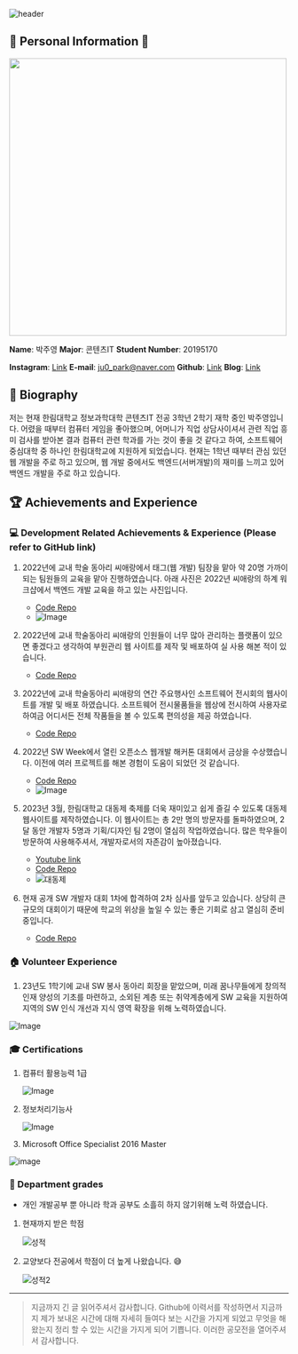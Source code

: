 ![header](https://capsule-render.vercel.app/api?type=Soft&color=gradient&height=300&section=header&text=About%20the%20JuYoung😊&fontSize=60&animation=fadeIn&fontAlignY=38&desc=Hallym-Github-PR-Contest&descAlignY=70&descAlign=62)

## 👨 Personal Information 👨

<img src="https://github.com/jyp-on/Hallym-Github-PR-Contest/assets/52206904/221cfce7-7b40-4fd2-b3fa-24a879f90154" height="500"/>

**Name**: 박주영 
**Major**: 콘텐츠IT 
**Student Number**: 20195170 

**Instagram**: [Link](https://www.instagram.com/jyp.on/)
**E-mail**: ju0_park@naver.com 
**Github**: [Link](https://github.com/jyp-on) 
**Blog**: [Link](https://jyp-on.dev/)

## 📝 Biography

저는 현재 한림대학교 정보과학대학 콘텐츠IT 전공 3학년 2학기 재학 중인 박주영입니다. 어렸을 때부터 컴퓨터 게임을 좋아했으며, 어머니가 직업 상담사이셔서 관련 직업 흥미 검사를 받아본 결과 컴퓨터 관련 학과를 가는 것이 좋을 것 같다고 하여, 소프트웨어 중심대학 중 하나인 한림대학교에 지원하게 되었습니다. 현재는 1학년 때부터 관심 있던 웹 개발을 주로 하고 있으며, 웹 개발 중에서도 백엔드(서버개발)의 재미를 느끼고 있어 백엔드 개발을 주로 하고 있습니다.

## 🏆 Achievements and Experience

### 💻 Development Related Achievements & Experience (Please refer to GitHub link)

1. 2022년에 교내 학술 동아리 씨애랑에서 태그(웹 개발) 팀장을 맡아 약 20명 가까이 되는 팀원들의 교육을 맡아 진행하였습니다. 아래 사진은 2022년 씨애랑의 하계 워크샵에서 백엔드 개발 교육을 하고 있는 사진입니다.
    - [Code Repo](https://github.com/mythpoy/mongoose_board_exam)
    - ![Image](/pr/하계멘토링사진.png)

2. 2022년에 교내 학술동아리 씨애랑의 인원들이 너무 많아 관리하는 플랫폼이 있으면 좋겠다고 생각하여 부원관리 웹 사이트를 제작 및 배포하여 실 사용 해본 적이 있습니다.
    - [Code Repo](https://github.com/CaerangManagement/Club_Management)

3. 2022년에 교내 학술동아리 씨애랑의 연간 주요행사인 소프트웨어 전시회의 웹사이트를 개발 및 배포 하였습니다. 소프트웨어 전시물품들을 웹상에 전시하여 사용자로 하여금 어디서든 전체 작품들을 볼 수 있도록 편의성을 제공 하였습니다.
    - [Code Repo](https://github.com/CaerangManagement/2022-SoftwareExhibition)

4. 2022년 SW Week에서 열린 오픈소스 웹개발 해커톤 대회에서 금상을 수상했습니다. 이전에 여러 프로젝트를 해본 경험이 도움이 되었던 것 같습니다.
    - [Code Repo](https://github.com/mythpoy/hackathon)
    - ![Image](/pr/웹개발금상.png)

5. 2023년 3월, 한림대학교 대동제 축제를 더욱 재미있고 쉽게 즐길 수 있도록 대동제 웹사이트를 제작하였습니다. 이 웹사이트는 총 2만 명의 방문자를 돌파하였으며, 2달 동안 개발자 5명과 기획/디자인 팀 2명이 열심히 작업하였습니다. 많은 학우들이 방문하여 사용해주셔서, 개발자로서의 자존감이 높아졌습니다.
   - [Youtube link](https://youtu.be/ubvYQqzU7FY)
   - [Code Repo](https://github.com/Hallym-LIKELION/HallymFestival2023-Backend-)
   - ![대동제](/pr/대동제.png)

6. 현재 공개 SW 개발자 대회 1차에 합격하여 2차 심사를 앞두고 있습니다. 상당히 큰 규모의 대회이기 때문에 학교의 위상을 높일 수 있는 좋은 기회로 삼고 열심히 준비중입니다.
   - [Code Repo](https://github.com/MotuS-Web)
### 🏠 Volunteer Experience

1. 23년도 1학기에 교내 SW 봉사 동아리 회장을 맡았으며, 미래 꿈나무들에게 창의적 인재 양성의 기초를 마련하고, 소외된 계층 또는 취약계층에게 SW 교육을 지원하여 지역의 SW 인식 개선과 지식 영역 확장을 위해 노력하였습니다.

![Image](/pr/봉사활동.png)

### 🎓 Certifications

1. 컴퓨터 활용능력 1급

    ![Image](/pr/컴활1급.png)
    
2. 정보처리기능사

   ![Image](/pr/정처기.png)
   
3. Microsoft Office Specialist 2016 Master
   
  ![image](/pr/mos.png)


### 📝 Department grades

- 개인 개발공부 뿐 아니라 학과 공부도 소흘히 하지 않기위해 노력 하였습니다.

1. 현재까지 받은 학점

    ![성적](/pr/성적.png)
2. 교양보다 전공에서 학점이 더 높게 나왔습니다. 😅
   
   ![성적2](/pr/성적2.png)

---

> 지금까지 긴 글 읽어주셔서 감사합니다. Github에 이력서를 작성하면서 지금까지 제가 보내온 시간에 대해 자세히 들여다 보는
> 시간을 가지게 되었고 무엇을 해왔는지 정리 할 수 있는 시간을 가지게 되어 기쁩니다. 이러한 공모전을 열어주셔서 감사합니다.


